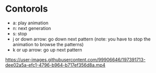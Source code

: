# Contorols
* a: play animation
* n: next generation
* s: stop
* j or down arrow: go down next pattern (note: you have to stop the animation to browse the patterns)
* k or up arrow: go up next pattern


https://user-images.githubusercontent.com/99906646/197391713-dee02a5a-efc1-4796-b964-b717ef356d8a.mp4
